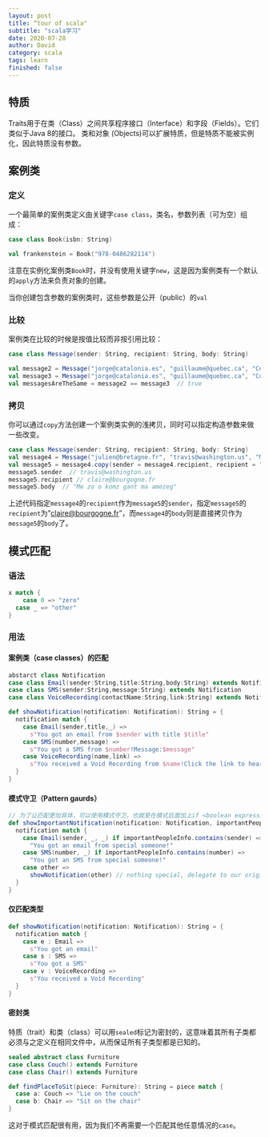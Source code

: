```yaml
---
layout: post
title: “tour of scala"
subtitle: "scala学习"
date: 2020-07-28
author: David
category: scala
tags: learn
finished: false
---
```


## 特质

Traits用于在类（Class）之间共享程序接口（Interface）和字段（Fields）。它们类似于Java 8的接口。 类和对象 (Objects)可以扩展特质，但是特质不能被实例化，因此特质没有参数。

## 案例类

### 定义

一个最简单的案例类定义由关键字`case class`，类名，参数列表（可为空）组成：

```scala
case class Book(isbn: String)

val frankenstein = Book("978-0486282114")
```

注意在实例化案例类`Book`时，并没有使用关键字`new`，这是因为案例类有一个默认的`apply`方法来负责对象的创建。

当你创建包含参数的案例类时，这些参数是公开（public）的`val`

### 比较

案例类在比较的时候是按值比较而非按引用比较：

```scala
case class Message(sender: String, recipient: String, body: String)

val message2 = Message("jorge@catalonia.es", "guillaume@quebec.ca", "Com va?")
val message3 = Message("jorge@catalonia.es", "guillaume@quebec.ca", "Com va?")
val messagesAreTheSame = message2 == message3  // true
```

### 拷贝

你可以通过`copy`方法创建一个案例类实例的浅拷贝，同时可以指定构造参数来做一些改变。

```scala
case class Message(sender: String, recipient: String, body: String)
val message4 = Message("julien@bretagne.fr", "travis@washington.us", "Me zo o komz gant ma amezeg")
val message5 = message4.copy(sender = message4.recipient, recipient = "claire@bourgogne.fr")
message5.sender  // travis@washington.us
message5.recipient // claire@bourgogne.fr
message5.body  // "Me zo o komz gant ma amezeg"
```

上述代码指定`message4`的`recipient`作为`message5`的`sender`，指定`message5`的`recipient`为”claire@bourgogne.fr”，而`message4`的`body`则是直接拷贝作为`message5`的`body`了。




## 模式匹配

### 语法

```scala
x match {
	case 0 => "zero"
  case _ => "other"
}
```

### 用法

#### 案例类（case classes）的匹配

```scala
abstarct class Notification 
case class Email(sender:String,title:String,body:String) extends Notification
case class SMS(sender:String,message:String) extends Notification
case class VoiceRecording(contactName:String,link:String) extends Notification

def showNotification(notification: Notification): String = {
  notification match {
    case Email(sender,title,_) => 
      s"You got an email from $sender with title $title"
    case SMS(number,message) => 
      s"You got a SMS from $number!Message:$message"
    case VoiceRecording(name,link) => 
      s"You received a Void Recording from $name!Click the link to hear it:$link"
  }
}
```

#### 模式守卫（Pattern gaurds）

```scala
// 为了让匹配更加具体，可以使用模式守卫，也就是在模式后面加上if <boolean expression>
def showImportantNotification(notification: Notification, importantPeopleInfo: Seq[String]): String = {
  notification match {
    case Email(sender, _, _) if importantPeopleInfo.contains(sender) =>
      "You got an email from special someone!"
    case SMS(number, _) if importantPeopleInfo.contains(number) =>
      "You got an SMS from special someone!"
    case other =>
      showNotification(other) // nothing special, delegate to our original showNotification function
  }
}
```

#### 仅匹配类型

```scala
def showNotification(notification: Notification): String = {
  notification match {
    case e : Email => 
      s"You got an email"
    case s : SMS => 
      s"You got a SMS"
    case v : VoiceRecording => 
      s"You received a Void Recording"
  }
}
```

#### 密封类

特质（trait）和类（class）可以用`sealed`标记为密封的，这意味着其所有子类都必须与之定义在相同文件中，从而保证所有子类型都是已知的。

```scala
sealed abstract class Furniture
case class Couch() extends Furniture
case class Chair() extends Furniture

def findPlaceToSit(piece: Furniture): String = piece match {
  case a: Couch => "Lie on the couch"
  case b: Chair => "Sit on the chair"
}
```

这对于模式匹配很有用，因为我们不再需要一个匹配其他任意情况的`case`。
